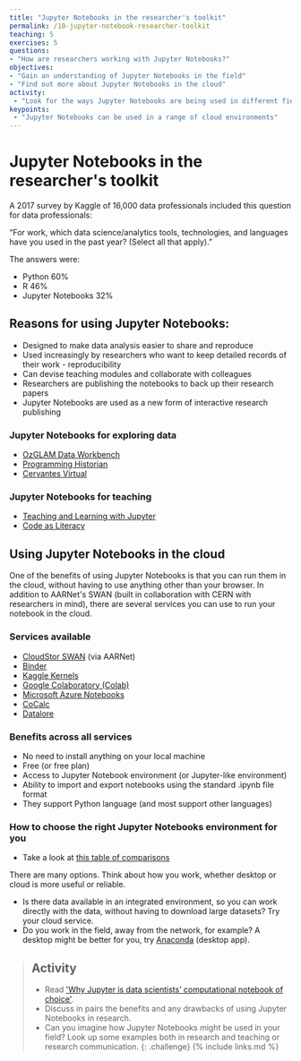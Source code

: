 ```yaml
---
title: "Jupyter Notebooks in the researcher's toolkit"
permalink: /10-jupyter-notebook-researcher-toolkit
teaching: 5
exercises: 5
questions:
- "How are researchers working with Jupyter Notebooks?"
objectives:
- "Gain an understanding of Jupyter Notebooks in the field"
- "Find out more about Jupyter Notebooks in the cloud"
activity:
 - "Look for the ways Jupyter Notebooks are being used in different fields"
keypoints:
 - "Jupyter Notebooks can be used in a range of cloud environments"
---
```


# Jupyter Notebooks in the researcher's toolkit

A  2017 survey by Kaggle of 16,000 data professionals included this question for data professionals:

“For work, which data science/analytics tools, technologies, and languages have you used in the
 past year? (Select all that apply).”

The answers were:

- Python 60%
- R 46%
- Jupyter Notebooks 32%

## Reasons for using Jupyter Notebooks:

- Designed to make data analysis easier to share and reproduce
- Used increasingly by researchers who want to keep detailed records of their work - reproducibility
- Can devise teaching modules and collaborate with colleagues
- Researchers are publishing the notebooks to back up their research papers
- Jupyter Notebooks are used as a new form of interactive research publishing

### Jupyter Notebooks for exploring data

- [OzGLAM Data Workbench](https://github.com/GLAM-Workbench/ozglam-workbench)
- [Programming Historian](https://programminghistorian.org/)
- [Cervantes Virtual](http://data.cervantesvirtual.com/blog/notebooks/)

### Jupyter Notebooks for teaching    

- [Teaching and Learning with Jupyter](https://jupyter4edu.github.io/jupyter-edu-book/)
- [Code as Literacy](https://code.research.uts.edu.au/143852/code-as-literacy-jupyter-notebooks/-/tree/master/understanding-python)

## Using Jupyter Notebooks in the cloud

One of the benefits of using Jupyter Notebooks is that you can run them in the cloud,
without having to use anything other than your browser. In addition to AARNet's SWAN (built in
   collaboration with CERN with researchers in mind), there are several services you can use to run
    your notebook in the cloud.

### Services available

- [CloudStor SWAN](https://support.aarnet.edu.au/hc/en-us/articles/360000575395-What-is-CloudStor-SWAN-) (via AARNet)
- [Binder](https://mybinder.org/)
- [Kaggle Kernels](https://www.kaggle.com/kernels)
- [Google Colaboratory (Colab)](https://colab.research.google.com)
- [Microsoft Azure Notebooks](https://notebooks.azure.com)
- [CoCalc](https://cocalc.com/doc/jupyter-notebook.html)
- [Datalore](https://datalore.io/)

### Benefits across all services

- No need to install anything on your local machine
- Free (or free plan)
- Access to Jupyter Notebook environment (or Jupyter-like environment)
- Ability to import and export notebooks using the standard .ipynb file format
- They support Python language (and most support other languages)

### How to choose the right Jupyter Notebooks environment for you

- Take a look at [this table of comparisons](https://cloudstor.aarnet.edu.au/plus/s/LAYCLWFGCZNgCEu)

There are many options. Think about how you work, whether desktop or cloud is more useful or reliable.

- Is there data available in an integrated environment, so you can work directly with the data,
 without having to download large datasets? Try your cloud service.
- Do you work in the field, away from the network, for example? A desktop might be better for you,
 try [Anaconda](https://anaconda.org/anaconda/python) (desktop app).

> ## Activity
>
>- Read ['Why Jupyter is data scientists’ computational notebook of choice'](https://www.nature.com/articles/d41586-018-07196-1).
>- Discuss in pairs the benefits and any drawbacks of using Jupyter Notebooks in research.
>- Can you imagine how Jupyter Notebooks might be used in your field?
Look up some examples both in research and teaching or research communication.
{: .challenge}
{% include links.md %}
